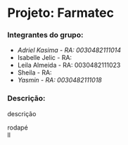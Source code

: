 <h1>Projeto: Farmatec </h1>

<h3>Integrantes do grupo: </h3>

<ul>
  <li><i>Adriel Kasima - RA: 0030482111014</i></li>
  <li>Isabelle Jelic - RA:</li>
  <li>Leila Almeida - RA: 0030482111023</li>
  <li>Sheila - RA:</li>
  <li><i>Yasmin - RA: 0030482111018</i></li>
</ul>

<h3>Descrição: </h3>
<p>descrição</p>

<footer>rodapé<footer/>
ll
